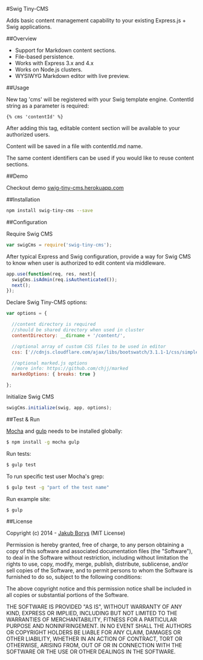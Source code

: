 #Swig Tiny-CMS

Adds basic content management capability to your existing Express.js + Swig applications.

##Overview

- Support for Markdown content sections.
- File-based persistence.
- Works with Express 3.x and 4.x
- Works on Node.js clusters.
- WYSIWYG Markdown editor with live preview.

##Usage

New tag 'cms' will be registered with your Swig template engine. ContentId string as a parameter is required:

```swig
{% cms 'contentId' %}
```

After adding this tag, editable content section will be available to your authorized users.

Content will be saved in a file with contentId.md name.

The same content identifiers can be used if you would like to reuse content sections.

##Demo

Checkout demo [swig-tiny-cms.herokuapp.com](http://swig-tiny-cms.herokuapp.com)

##Installation

```sh
npm install swig-tiny-cms --save
```

##Configuration

Require Swig CMS
```js
var swigCms = require('swig-tiny-cms');
```

After typical Express and Swig configuration, provide a way for Swig CMS to know when user is authorized to edit content via middleware.

```js
app.use(function(req, res, next){
  swigCms.isAdmin(req.isAuthenticated());
  next();
});
```

Declare Swig Tiny-CMS options:

```js
var options = {

  //content directory is required
  //should be shared directory when used in cluster
  contentDirectory: __dirname + '/content/',

  //optional array of custom CSS files to be used in editor
  css: ['//cdnjs.cloudflare.com/ajax/libs/bootswatch/3.1.1-1/css/simplex/bootstrap.min.css'],

  //optional marked.js options
  //more info: https://github.com/chjj/marked
  markedOptions: { breaks: true }

};
```

Initialize Swig CMS

```js
swigCms.initialize(swig, app, options);
```


##Test & Run

[Mocha](http://mochajs.org/) and [gulp](http://gulpjs.com/) needs to be installed globally:

```sh
$ npm install -g mocha gulp
```

Run tests:

```sh
$ gulp test
```

To run specific test user Mocha's grep:

```sh
$ gulp test -g "part of the test name"
```

Run example site:

```sh
$ gulp
```

##License

Copyright (c) 2014 - [Jakub Borys](https://github.com/kooba/) (MIT License)

Permission is hereby granted, free of charge, to any person obtaining a copy
of this software and associated documentation files (the "Software"), to deal
in the Software without restriction, including without limitation the rights
to use, copy, modify, merge, publish, distribute, sublicense, and/or sell
copies of the Software, and to permit persons to whom the Software is
furnished to do so, subject to the following conditions:

The above copyright notice and this permission notice shall be included in
all copies or substantial portions of the Software.

THE SOFTWARE IS PROVIDED "AS IS", WITHOUT WARRANTY OF ANY KIND, EXPRESS OR
IMPLIED, INCLUDING BUT NOT LIMITED TO THE WARRANTIES OF MERCHANTABILITY,
FITNESS FOR A PARTICULAR PURPOSE AND NONINFRINGEMENT. IN NO EVENT SHALL THE
AUTHORS OR COPYRIGHT HOLDERS BE LIABLE FOR ANY CLAIM, DAMAGES OR OTHER
LIABILITY, WHETHER IN AN ACTION OF CONTRACT, TORT OR OTHERWISE, ARISING FROM,
OUT OF OR IN CONNECTION WITH THE SOFTWARE OR THE USE OR OTHER DEALINGS IN
THE SOFTWARE.
